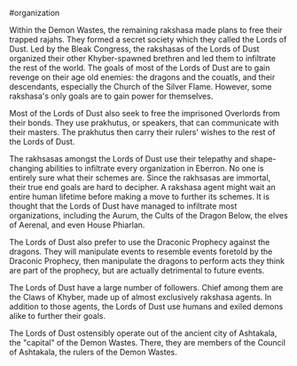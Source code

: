 #organization 

Within the Demon Wastes, the remaining rakshasa made plans to free their trapped rajahs. They formed a secret society which they called the Lords of Dust. Led by the Bleak Congress, the rakshasas of the Lords of Dust organized their other Khyber-spawned brethren and led them to infiltrate the rest of the world. The goals of most of the Lords of Dust are to gain revenge on their age old enemies: the dragons and the couatls, and their descendants, especially the Church of the Silver Flame. However, some rakshasa's only goals are to gain power for themselves.

Most of the Lords of Dust also seek to free the imprisoned Overlords from their bonds. They use prakhutus, or speakers, that can communicate with their masters. The prakhutus then carry their rulers' wishes to the rest of the Lords of Dust.

The rakhsasas amongst the Lords of Dust use their telepathy and shape-changing abilities to infiltrate every organization in Eberron. No one is entirely sure what their schemes are. Since the rakhsasas are immortal, their true end goals are hard to decipher. A rakshasa agent might wait an entire human lifetime before making a move to further its schemes. It is thought that the Lords of Dust have managed to infiltrate most organizations, including the Aurum, the Cults of the Dragon Below, the elves of Aerenal, and even House Phiarlan.

The Lords of Dust also prefer to use the Draconic Prophecy against the dragons. They will manipulate events to resemble events foretold by the Draconic Prophecy, then manipulate the dragons to perform acts they think are part of the prophecy, but are actually detrimental to future events.

The Lords of Dust have a large number of followers. Chief among them are the Claws of Khyber, made up of almost exclusively rakshasa agents. In addition to those agents, the Lords of Dust use humans and exiled demons alike to further their goals.

The Lords of Dust ostensibly operate out of the ancient city of Ashtakala, the "capital" of the Demon Wastes. There, they are members of the Council of Ashtakala, the rulers of the Demon Wastes.